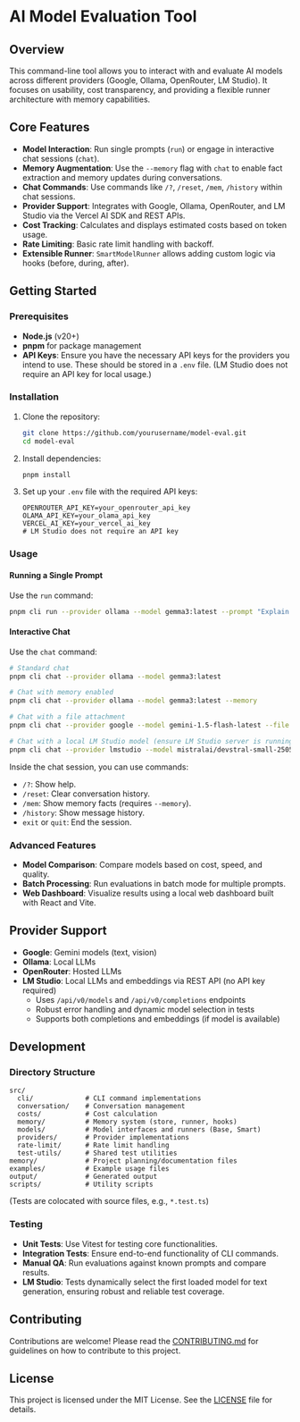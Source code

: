 # AI Model Evaluation Tool

## Overview

This command-line tool allows you to interact with and evaluate AI models across different providers (Google, Ollama, OpenRouter, LM Studio). It focuses on usability, cost transparency, and providing a flexible runner architecture with memory capabilities.

## Core Features

- **Model Interaction**: Run single prompts (`run`) or engage in interactive chat sessions (`chat`).
- **Memory Augmentation**: Use the `--memory` flag with `chat` to enable fact extraction and memory updates during conversations.
- **Chat Commands**: Use commands like `/?`, `/reset`, `/mem`, `/history` within chat sessions.
- **Provider Support**: Integrates with Google, Ollama, OpenRouter, and LM Studio via the Vercel AI SDK and REST APIs.
- **Cost Tracking**: Calculates and displays estimated costs based on token usage.
- **Rate Limiting**: Basic rate limit handling with backoff.
- **Extensible Runner**: `SmartModelRunner` allows adding custom logic via hooks (before, during, after).

## Getting Started

### Prerequisites

- **Node.js** (v20+)
- **pnpm** for package management
- **API Keys**: Ensure you have the necessary API keys for the providers you intend to use. These should be stored in a `.env` file. (LM Studio does not require an API key for local usage.)

### Installation

1. Clone the repository:
   ```bash
   git clone https://github.com/yourusername/model-eval.git
   cd model-eval
   ```

2. Install dependencies:
   ```bash
   pnpm install
   ```

3. Set up your `.env` file with the required API keys:
   ```plaintext
   OPENROUTER_API_KEY=your_openrouter_api_key
   OLAMA_API_KEY=your_olama_api_key
   VERCEL_AI_KEY=your_vercel_ai_key
   # LM Studio does not require an API key
   ```

### Usage

#### Running a Single Prompt

Use the `run` command:

```bash
pnpm cli run --provider ollama --model gemma3:latest --prompt "Explain the concept of quantum entanglement."
```

#### Interactive Chat

Use the `chat` command:

```bash
# Standard chat
pnpm cli chat --provider ollama --model gemma3:latest

# Chat with memory enabled
pnpm cli chat --provider ollama --model gemma3:latest --memory

# Chat with a file attachment
pnpm cli chat --provider google --model gemini-1.5-flash-latest --file ./examples/test_data/internet_archive_fffound.png

# Chat with a local LM Studio model (ensure LM Studio server is running and model is loaded)
pnpm cli chat --provider lmstudio --model mistralai/devstral-small-2505
```

Inside the chat session, you can use commands:
- `/?`: Show help.
- `/reset`: Clear conversation history.
- `/mem`: Show memory facts (requires `--memory`).
- `/history`: Show message history.
- `exit` or `quit`: End the session.

### Advanced Features

- **Model Comparison**: Compare models based on cost, speed, and quality.
- **Batch Processing**: Run evaluations in batch mode for multiple prompts.
- **Web Dashboard**: Visualize results using a local web dashboard built with React and Vite.

## Provider Support

- **Google**: Gemini models (text, vision)
- **Ollama**: Local LLMs
- **OpenRouter**: Hosted LLMs
- **LM Studio**: Local LLMs and embeddings via REST API (no API key required)
  - Uses `/api/v0/models` and `/api/v0/completions` endpoints
  - Robust error handling and dynamic model selection in tests
  - Supports both completions and embeddings (if model is available)

## Development

### Directory Structure

```
src/
  cli/             # CLI command implementations
  conversation/    # Conversation management
  costs/           # Cost calculation
  memory/          # Memory system (store, runner, hooks)
  models/          # Model interfaces and runners (Base, Smart)
  providers/       # Provider implementations
  rate-limit/      # Rate limit handling
  test-utils/      # Shared test utilities
memory/            # Project planning/documentation files
examples/          # Example usage files
output/            # Generated output
scripts/           # Utility scripts
```
(Tests are colocated with source files, e.g., `*.test.ts`)

### Testing

- **Unit Tests**: Use Vitest for testing core functionalities.
- **Integration Tests**: Ensure end-to-end functionality of CLI commands.
- **Manual QA**: Run evaluations against known prompts and compare results.
- **LM Studio**: Tests dynamically select the first loaded model for text generation, ensuring robust and reliable test coverage.

## Contributing

Contributions are welcome! Please read the [CONTRIBUTING.md](CONTRIBUTING.md) for guidelines on how to contribute to this project.

## License

This project is licensed under the MIT License. See the [LICENSE](LICENSE) file for details. 